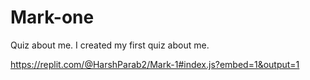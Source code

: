 # Mark-one
Quiz about me.
I created my first quiz about me.

https://replit.com/@HarshParab2/Mark-1#index.js?embed=1&output=1
